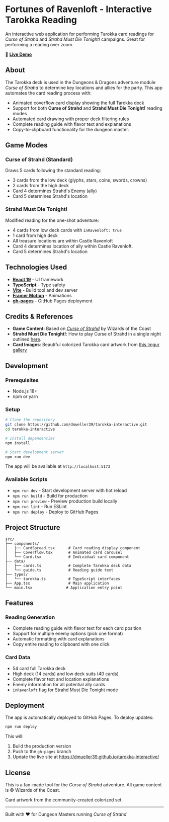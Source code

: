 # Fortunes of Ravenloft - Interactive Tarokka Reading

An interactive web application for performing Tarokka card readings for _Curse of Strahd_ and _Strahd Must Die Tonight!_ campaigns. Great for performing a reading over zoom.

🎴 **[Live Demo](https://dmueller39.github.io/tarokka-interactive/)**

## About

The Tarokka deck is used in the Dungeons & Dragons adventure module _Curse of Strahd_ to determine key locations and allies for the party. This app automates the card reading process with:

- Animated coverflow card display showing the full Tarokka deck
- Support for both **Curse of Strahd** and **Strahd Must Die Tonight!** reading modes
- Automated card drawing with proper deck filtering rules
- Complete reading guide with flavor text and explanations
- Copy-to-clipboard functionality for the dungeon master.

## Game Modes

### Curse of Strahd (Standard)

Draws 5 cards following the standard reading:

- 3 cards from the low deck (glyphs, stars, coins, swords, crowns)
- 2 cards from the high deck
- Card 4 determines Strahd's Enemy (ally)
- Card 5 determines Strahd's location

### Strahd Must Die Tonight!

Modified reading for the one-shot adventure:

- 4 cards from low deck cards with `inRavenloft: true`
- 1 card from high deck
- All treasure locations are within Castle Ravenloft
- Card 4 determines location of ally within Castle Ravenloft.
- Card 5 determines Strahd's location

## Technologies Used

- **[React 19](https://react.dev/)** - UI framework
- **[TypeScript](https://www.typescriptlang.org/)** - Type safety
- **[Vite](https://vite.dev/)** - Build tool and dev server
- **[Framer Motion](https://www.framer.com/motion/)** - Animations
- **[gh-pages](https://github.com/tschaub/gh-pages)** - GitHub Pages deployment

## Credits & References

- **Game Content**: Based on [_Curse of Strahd_](https://marketplace.dndbeyond.com/adventures/curse-of-strahd?pid=SRC-00006) by Wizards of the Coast
- **Strahd Must Die Tonight!**: How to play Curse of Strahd in a single night outlined [here](https://www.dndbeyond.com/posts/359-strahd-must-die-tonight-how-to-play-ravenloft-in-a).
- **Card Images**: Beautiful colorized Tarokka card artwork from [this Imgur gallery](https://imgur.com/gallery/color-tarokka-cards-curse-of-strahd-qJhI08z)

## Development

### Prerequisites

- Node.js 18+
- npm or yarn

### Setup

```bash
# Clone the repository
git clone https://github.com/dmueller39/tarokka-interactive.git
cd tarokka-interactive

# Install dependencies
npm install

# Start development server
npm run dev
```

The app will be available at `http://localhost:5173`

### Available Scripts

- `npm run dev` - Start development server with hot reload
- `npm run build` - Build for production
- `npm run preview` - Preview production build locally
- `npm run lint` - Run ESLint
- `npm run deploy` - Deploy to GitHub Pages

## Project Structure

```
src/
├── components/
│   ├── CardSpread.tsx      # Card reading display component
│   ├── Coverflow.tsx       # Animated card carousel
│   └── Card.tsx            # Individual card component
├── data/
│   ├── cards.ts            # Complete Tarokka deck data
│   └── guide.ts            # Reading guide text
├── types/
│   └── tarokka.ts          # TypeScript interfaces
├── App.tsx                 # Main application
└── main.tsx               # Application entry point
```

## Features

### Reading Generation

- Complete reading guide with flavor text for each card position
- Support for multiple enemy options (pick one format)
- Automatic formatting with card explanations
- Copy entire reading to clipboard with one click

### Card Data

- 54 card full Tarokka deck
- High deck (14 cards) and low deck suits (40 cards)
- Complete flavor text and location explanations
- Enemy information for all potential ally cards
- `inRavenloft` flag for Strahd Must Die Tonight mode

## Deployment

The app is automatically deployed to GitHub Pages. To deploy updates:

```bash
npm run deploy
```

This will:

1. Build the production version
2. Push to the `gh-pages` branch
3. Update the live site at https://dmueller39.github.io/tarokka-interactive/

## License

This is a fan-made tool for the _Curse of Strahd_ adventure. All game content is © Wizards of the Coast.

Card artwork from the community-created colorized set.

---

Built with ❤️ for Dungeon Masters running _Curse of Strahd_
